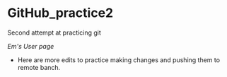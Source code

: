 # GitHub_practice2
Second attempt at practicing git

*Em's User page*

- Here are more edits to practice making changes and pushing them to remote banch.